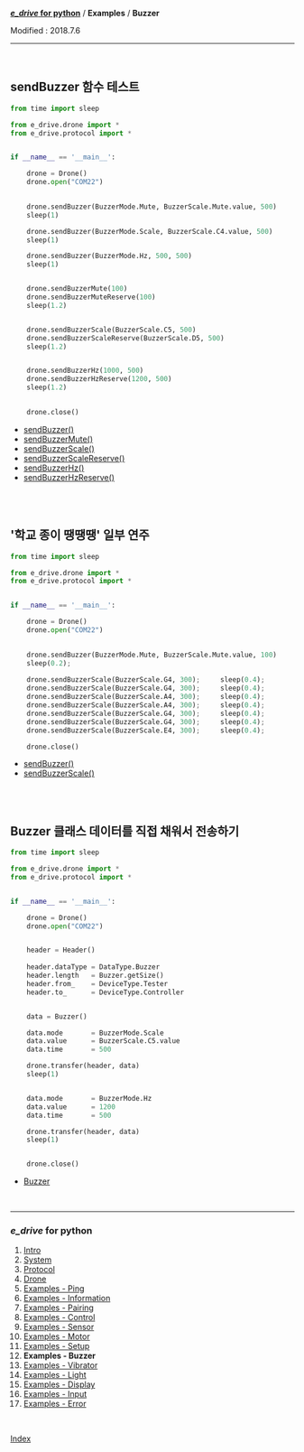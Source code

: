 **[*e_drive* for python](index.md)** / **Examples** / **Buzzer**

Modified : 2018.7.6

---

<br>


## <a name="Buzzer">sendBuzzer 함수 테스트</a>

```py
from time import sleep

from e_drive.drone import *
from e_drive.protocol import *


if __name__ == '__main__':

    drone = Drone()
    drone.open("COM22")
    

    drone.sendBuzzer(BuzzerMode.Mute, BuzzerScale.Mute.value, 500)
    sleep(1)

    drone.sendBuzzer(BuzzerMode.Scale, BuzzerScale.C4.value, 500)
    sleep(1)

    drone.sendBuzzer(BuzzerMode.Hz, 500, 500)
    sleep(1)


    drone.sendBuzzerMute(100)
    drone.sendBuzzerMuteReserve(100)
    sleep(1.2)


    drone.sendBuzzerScale(BuzzerScale.C5, 500)
    drone.sendBuzzerScaleReserve(BuzzerScale.D5, 500)
    sleep(1.2)


    drone.sendBuzzerHz(1000, 500)
    drone.sendBuzzerHzReserve(1200, 500)
    sleep(1.2)
    

    drone.close()
```

- [sendBuzzer()](04_drone.md#sendBuzzer)
- [sendBuzzerMute()](04_drone.md#sendBuzzerMute)
- [sendBuzzerScale()](04_drone.md#sendBuzzerScale)
- [sendBuzzerScaleReserve()](04_drone.md#sendBuzzerScaleReserve)
- [sendBuzzerHz()](04_drone.md#sendBuzzerHz)
- [sendBuzzerHzReserve()](04_drone.md#sendBuzzerHzReserve)


<br>
<br>


## <a name="BuzzerScale">'학교 종이 땡땡땡' 일부 연주</a>

```py
from time import sleep

from e_drive.drone import *
from e_drive.protocol import *


if __name__ == '__main__':

    drone = Drone()
    drone.open("COM22")
    

    drone.sendBuzzer(BuzzerMode.Mute, BuzzerScale.Mute.value, 100)
    sleep(0.2);
    
    drone.sendBuzzerScale(BuzzerScale.G4, 300);     sleep(0.4);
    drone.sendBuzzerScale(BuzzerScale.G4, 300);     sleep(0.4);
    drone.sendBuzzerScale(BuzzerScale.A4, 300);     sleep(0.4);
    drone.sendBuzzerScale(BuzzerScale.A4, 300);     sleep(0.4);
    drone.sendBuzzerScale(BuzzerScale.G4, 300);     sleep(0.4);
    drone.sendBuzzerScale(BuzzerScale.G4, 300);     sleep(0.4);
    drone.sendBuzzerScale(BuzzerScale.E4, 300);     sleep(0.4);

    drone.close()
```

- [sendBuzzer()](04_drone.md#sendBuzzer)
- [sendBuzzerScale()](04_drone.md#sendBuzzerScale)


<br>
<br>


## <a name="Class_Buzzer">Buzzer 클래스 데이터를 직접 채워서 전송하기</a>

```py
from time import sleep

from e_drive.drone import *
from e_drive.protocol import *


if __name__ == '__main__':

    drone = Drone()
    drone.open("COM22")


    header = Header()
    
    header.dataType = DataType.Buzzer
    header.length   = Buzzer.getSize()
    header.from_    = DeviceType.Tester
    header.to_      = DeviceType.Controller


    data = Buzzer()

    data.mode       = BuzzerMode.Scale
    data.value      = BuzzerScale.C5.value
    data.time       = 500

    drone.transfer(header, data)
    sleep(1)


    data.mode       = BuzzerMode.Hz
    data.value      = 1200
    data.time       = 500

    drone.transfer(header, data)
    sleep(1)


    drone.close()
```

- [Buzzer](03_protocol.md#Buzzer)


<br>


---

<h3><i>e_drive</i> for python</H3>

 1. [Intro](01_intro.md)
 2. [System](02_system.md)
 3. [Protocol](03_protocol.md)
 4. [Drone](04_drone.md)
 5. [Examples - Ping](examples_01_ping.md)
 6. [Examples - Information](examples_02_information.md)
 7. [Examples - Pairing](examples_03_pairing.md)
 8. [Examples - Control](examples_04_control.md)
 9. [Examples - Sensor](examples_05_sensor.md)
10. [Examples - Motor](examples_06_motor.md)
11. [Examples - Setup](examples_07_setup.md)
12. **Examples - Buzzer**
13. [Examples - Vibrator](examples_09_vibrator.md)
14. [Examples - Light](examples_10_light.md)
15. [Examples - Display](examples_11_display.md)
16. [Examples - Input](examples_12_input.md)
17. [Examples - Error](examples_13_error.md)

<br>

[Index](index.md)
